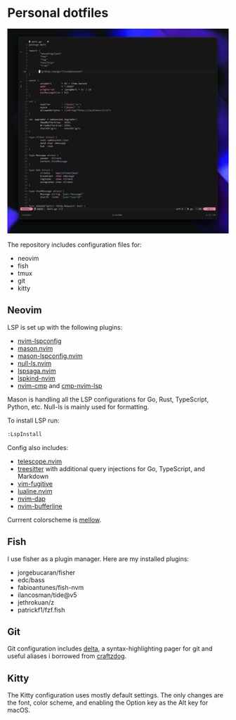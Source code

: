 # Personal dotfiles

![neovim screenshot](docs/neovim-screenshot.png)

The repository includes configuration files for:

- neovim
- fish
- tmux
- git
- kitty

## Neovim

LSP is set up with the following plugins:

- [nvim-lspconfig](https://github.com/neovim/nvim-lspconfig)
- [mason.nvim](https://github.com/williamboman/mason.nvim)
- [mason-lspconfig.nvim](https://github.com/williamboman/mason-lspconfig.nvim)
- [null-ls.nvim](https://github.com/jose-elias-alvarez/null-ls.nvim)
- [lspsaga.nvim](https://github.com/nvimdev/lspsaga.nvim)
- [lspkind-nvim](https://github.com/onsails/lspkind.nvim)
- [nvim-cmp](https://github.com/hrsh7th/nvim-cmp) and [cmp-nvim-lsp](https://github.com/hrsh7th/cmp-nvim-lsp)

Mason is handling all the LSP configurations for Go, Rust, TypeScript, Python, etc.
Null-ls is mainly used for formatting.

To install LSP run:

```sh
:LspInstall
```

Config also includes:

- [telescope.nvim](https://github.com/nvim-telescope/telescope.nvim)
- [treesitter](https://github.com/nvim-treesitter/nvim-treesitter) with additional query injections for Go, TypeScript, and Markdown
- [vim-fugitive](https://github.com/tpope/vim-fugitive)
- [lualine.nvim](https://github.com/nvim-lualine/lualine.nvim)
- [nvim-dap](https://github.com/mfussenegger/nvim-dap)
- [nvim-bufferline](https://github.com/akinsho/bufferline.nvim)

Currrent colorscheme is [mellow](https://github.com/mellow-theme/mellow.nvim).

## Fish

I use fisher as a plugin manager. Here are my installed plugins:

- jorgebucaran/fisher
- edc/bass
- fabioantunes/fish-nvm
- ilancosman/tide@v5
- jethrokuan/z
- patrickf1/fzf.fish

## Git

Git configuration includes [delta](https://github.com/dandavison/delta), a syntax-highlighting
pager for git and useful aliases i borrowed from [craftzdog](https://github.com/craftzdog).

## Kitty

The Kitty configuration uses mostly default settings.
The only changes are the font, color scheme, and enabling the Option key as the Alt key for macOS.
